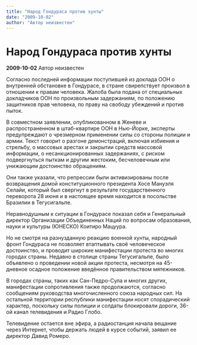 ```yaml
---
title: "Народ Гондураса против хунты"
date: "2009-10-02"
author: "Автор неизвестен"
---
```


# Народ Гондураса против хунты

**2009-10-02** Автор неизвестен

Согласно последней информации поступившей из доклада ООН о внутренней обстановке в Гондурасе, в стране свирепствует произвол в отношении к правам человека. Жалоба была подана от специальных докладчиков ООН по произвольным задержаниям, по положению защитников прав человека, по праву на свободу убеждений и против пыток.

В совместном заявлении, опубликованном в Женеве и распространенном в штаб-квартире ООН в Нью-Йорке, эксперты предупреждают о чрезмерном применении силы со стороны полиции и армии. Текст говорит о разгоне демонстраций, включая избиения и стрельбу, о массовых арестах и закрытии средств массовой информации, о несанкционированных задержаниях, с риском подвергнуться пыткам и другим жестоким, бесчеловечным или унижающим достоинство обращениям.

Они также указали, что репрессии были активизированы после возвращения домой конституционного президента Хосе Мануэля Селайи, который был свергнут в результате государственного переворота 28 июня и в настоящее время находится в посольстве Бразилии в Тегусигальпе.

Неравнодушным к ситуации в Гондурасе показал себя и Генеральный директор Организации Объединенных Наций по вопросам образования, науки и культуры (ЮНЕСКО) Коитиро Мацуура.

Но не смотря на разнузданную реакцию военной хунты, народный фронт Гондураса не позволяет втаптывать своё человеческое достоинство, и проводит широкие манифестации протеста во многих городах страны. Недавно в столице страны Тегусигальпе, было объявлено о проведении новой акции протеста, несмотря на 45-дневное осадное положение введённое правительством мятежников.

В городах страны, таких как Сан-Педро-Сула и многих других, манифестации сопротивления также продолжаются, согласно сообщениям руководства многочисленного союза народных сил. На остальной территории республики манифестации носят спорадический характер, поскольку силы полиции и солдаты блокировали дороги, 36-ой канал телевидения и Радио Глобо.

Телевидение остается вне эфира, а радиостанция начала вещание через Интернет, чтобы держать людей в курсе событий, заявил ее директор Давид Ромеро.